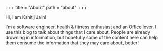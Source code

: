 +++
title = "About"
path = "about"
+++

Hi, I am Kshitij Jain!

I'm a software engineer, health & fitness enthusiast and an [Office](https://www.youtube.com/@TheOffice) lover.
I use this blog to talk about things that I care about. People are already drowning in information, but hopefully
some of the content here can help them consume the information that they may care about, better!